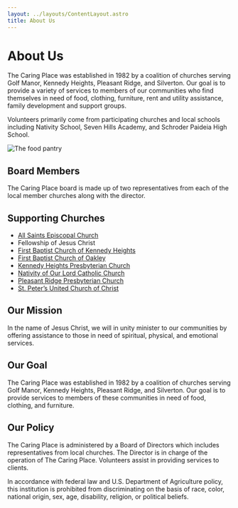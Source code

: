 ```yaml
---
layout: ../layouts/ContentLayout.astro
title: About Us
---
```


About Us
========

The Caring Place was established in 1982 by a coalition of churches serving Golf Manor, Kennedy Heights, Pleasant Ridge, and Silverton. Our goal is to provide a variety of services to members of our communities who find themselves in need of food, clothing, furniture, rent and utility assistance, family development and support groups.

Volunteers primarily come from participating churches and local schools including Nativity School, Seven Hills Academy, and Schroder Paideia High School.

![The food pantry](/_image?href=%2F%40fs%2FUsers%2Fklco%2Fgit%2Fklcodanr%2Fthecaringplace-info%2Fsrc%2Fimages%2Fpantry.png%3ForigWidth%3D550%26origHeight%3D300%26origFormat%3Dpng&f=webp)

Board Members
-------------

The Caring Place board is made up of two representatives from each of the local member churches along with the director.

Supporting Churches
-------------------

*   [All Saints Episcopal Church](https://www.allsaintscincinnati.org/)
*   Fellowship of Jesus Christ
*   [First Baptist Church of Kennedy Heights](https://www.facebook.com/First-Baptist-Church-Of-Kennedy-Heights-575428982495323/)
*   [First Baptist Church of Oakley](https://www.fbcoakley.org/)
*   [Kennedy Heights Presbyterian Church](https://khpc.org/)
*   [Nativity of Our Lord Catholic Church](https://www.nativity-cincinnati.org/)
*   [Pleasant Ridge Presbyterian Church](https://prpc.org/)
*   [St. Peter’s United Church of Christ](https://www.stpetersucc.net/)

Our Mission
-----------

In the name of Jesus Christ, we will in unity minister to our communities by offering assistance to those in need of spiritual, physical, and emotional services.

Our Goal
--------

The Caring Place was established in 1982 by a coalition of churches serving Golf Manor, Kennedy Heights, Pleasant Ridge, and Silverton. Our goal is to provide services to members of these communities in need of food, clothing, and furniture.

Our Policy
----------

The Caring Place is administered by a Board of Directors which includes representatives from local churches. The Director is in charge of the operation of The Caring Place. Volunteers assist in providing services to clients.

In accordance with federal law and U.S. Department of Agriculture policy, this institution is prohibited from discriminating on the basis of race, color, national origin, sex, age, disability, religion, or political beliefs.